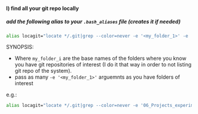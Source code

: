 #### I) find all your git repo locally
##### add the following alias to your `.bash_aliases` file (creates it if needed)
```sh
alias locagit="locate */.git|grep --color=never -e '<my_folder_1>' -e '<my_folder_i>'..."
```
SYNOPSIS:
- Where `my_folder_i` are the base names of the folders where you know you have git repositories of interest 
(I do it that way in order to not listing git repo of the system).
- pass as many `-e '<my_folder_1>'` arguemnts as you have folders of interest

e.g.:
```sh
alias locagit="locate */.git|grep --color=never -e '06_Projects_experiments' -e '0.1_LudoLibraries'"
```

